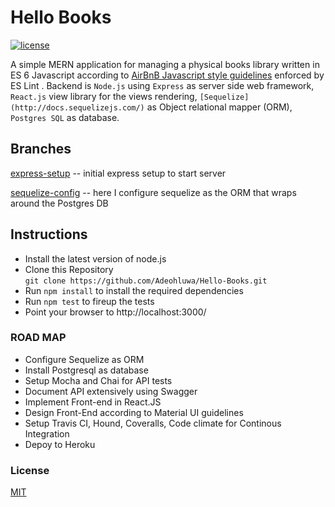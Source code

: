 # Hello Books
[![license](https://img.shields.io/github/license/mashape/apistatus.svg?style=flat-square)]()


A simple MERN application for managing a physical books library written in ES 6 Javascript according to [AirBnB Javascript style guidelines](https://github.com/airbnb/javascript) enforced by ES Lint .
Backend is ```Node.js``` using ```Express``` as server side web framework, ```React.js``` view library for the views rendering, ```[Sequelize](http://docs.sequelizejs.com/)``` as Object relational mapper (ORM), ```Postgres SQL``` as database.


## Branches 

[express-setup](https://github.com/Adeohluwa/Hello-Books/tree/express-setup) -- initial express setup to start server

[sequelize-config](https://github.com/Adeohluwa/Hello-Books/tree/sequelize-config) -- here I configure sequelize as the ORM that wraps around the Postgres DB
  


## Instructions

- Install the latest version of node.js 
- Clone this Repository  
```git clone https://github.com/Adeohluwa/Hello-Books.git```
- Run ```npm install``` to install the required dependencies
- Run ```npm test``` to fireup the tests
- Point your browser to http://localhost:3000/


### ROAD MAP


 * Configure Sequelize as ORM
 * Install Postgresql as database
 * Setup Mocha and Chai for API tests 
 * Document API extensively using Swagger
 * Implement Front-end in React.JS
 * Design Front-End according to Material UI guidelines
 * Setup Travis CI, Hound, Coveralls, Code climate for Continous Integration
 * Depoy to Heroku 




### License 

[MIT](LICENSE.txt)
